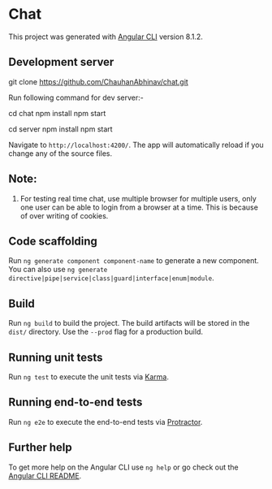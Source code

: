 # Chat

This project was generated with [Angular CLI](https://github.com/angular/angular-cli) version 8.1.2.

## Development server

git clone https://github.com/ChauhanAbhinav/chat.git

Run following command for dev server:-

cd chat
npm install
npm start

cd server
npm install
npm start
 
Navigate to `http://localhost:4200/`. The app will automatically reload if you change any of the source files.

## Note:

1. For testing real time chat, use multiple browser for multiple users, only one user can be able to login from a browser at a time. This is because of over writing of cookies. 

## Code scaffolding

Run `ng generate component component-name` to generate a new component. You can also use `ng generate directive|pipe|service|class|guard|interface|enum|module`.

## Build

Run `ng build` to build the project. The build artifacts will be stored in the `dist/` directory. Use the `--prod` flag for a production build.

## Running unit tests

Run `ng test` to execute the unit tests via [Karma](https://karma-runner.github.io).

## Running end-to-end tests

Run `ng e2e` to execute the end-to-end tests via [Protractor](http://www.protractortest.org/).

## Further help

To get more help on the Angular CLI use `ng help` or go check out the [Angular CLI README](https://github.com/angular/angular-cli/blob/master/README.md).
